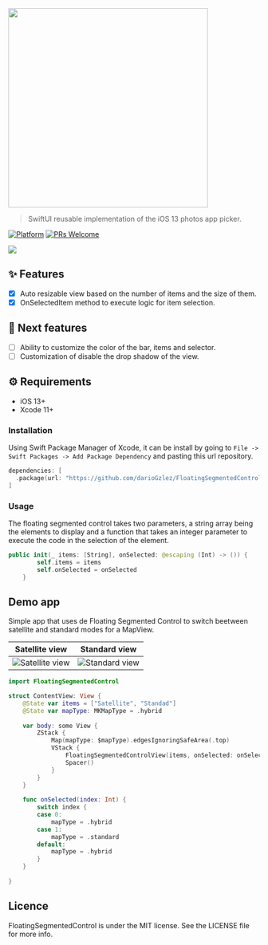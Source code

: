 <img src="https://i.imgur.com/kQJQLoK.png" width="400">

> SwiftUI reusable implementation of the iOS 13 photos app picker.

[![Platform](https://img.shields.io/cocoapods/p/LFAlertController.svg?style=flat)](http://cocoapods.org/pods/LFAlertController)
[![PRs Welcome](https://img.shields.io/badge/PRs-welcome-brightgreen.svg?style=flat-square)](http://makeapullrequest.com)

<img src="https://i.imgflip.com/3x98v4.gif">

## :sparkles: Features

- [x] Auto resizable view based on the number of items and the size of them.
- [x] OnSelectedItem method to execute logic for item selection.

## :open_book: Next features
- [ ] Ability to customize the color of the bar, items and selector.
- [ ] Customization of disable the drop shadow of the view.

## :gear: Requirements

- iOS 13+
- Xcode 11+

### Installation

Using Swift Package Manager of Xcode, it can be install by going to `File -> Swift Packages -> Add Package Dependency` and pasting this url repository.

```swift
dependencies: [
  .package(url: "https://github.com/darioGzlez/FloatingSegmentedControl.git", from: "1.0.0")
]
```

### Usage

The floating segmented control takes two parameters, a string array being the elements to display and a function that takes an integer parameter to execute the code in the selection of the element.

```swift
public init(_ items: [String], onSelected: @escaping (Int) -> ()) {
        self.items = items
        self.onSelected = onSelected
    }
```

## Demo app
Simple app that uses de Floating Segmented Control to switch beetween satellite and standard modes for a MapView.

Satellite view             |  Standard view
:-------------------------:|:-------------------------:
![Satellite view](https://i.imgur.com/QZsSSPB.png)  |  ![Standard view](https://i.imgur.com/ZmlsBZM.png)

```swift
import FloatingSegmentedControl

struct ContentView: View {
    @State var items = ["Satellite", "Standad"]
    @State var mapType: MKMapType = .hybrid
    
    var body: some View {
        ZStack {
            Map(mapType: $mapType).edgesIgnoringSafeArea(.top)
            VStack {
                FloatingSegmentedControlView(items, onSelected: onSelected).padding(.top)
                Spacer()
            }
        }
    }
    
    func onSelected(index: Int) {
        switch index {
        case 0:
            mapType = .hybrid
        case 1:
            mapType = .standard
        default:
            mapType = .hybrid
        }
    }
    
}
```

## Licence
FloatingSegmentedControl is under the MIT license. See the LICENSE file for more info.
